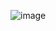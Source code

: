 ![image](https://github.com/NhanHoVan/NhanHoVan/assets/80185529/01476be4-df61-4f47-ad42-f22591115a12)
